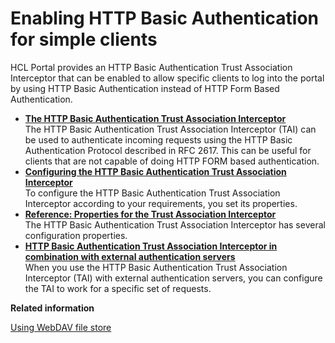 # Enabling HTTP Basic Authentication for simple clients

HCL Portal provides an HTTP Basic Authentication Trust Association Interceptor that can be enabled to allow specific clients to log into the portal by using HTTP Basic Authentication instead of HTTP Form Based Authentication.

-   **[The HTTP Basic Authentication Trust Association Interceptor](../plan/taic_hba_tai.md)**  
The HTTP Basic Authentication Trust Association Interceptor \(TAI\) can be used to authenticate incoming requests using the HTTP Basic Authentication Protocol described in RFC 2617. This can be useful for clients that are not capable of doing HTTP FORM based authentication.
-   **[Configuring the HTTP Basic Authentication Trust Association Interceptor](../security/tait_cfg_hba4sc.md)**  
To configure the HTTP Basic Authentication Trust Association Interceptor according to your requirements, you set its properties.
-   **[Reference: Properties for the Trust Association Interceptor](../security/tair_props.md)**  
The HTTP Basic Authentication Trust Association Interceptor has several configuration properties.
-   **[HTTP Basic Authentication Trust Association Interceptor in combination with external authentication servers](../plan/taic_comb_ext.md)**  
When you use the HTTP Basic Authentication Trust Association Interceptor \(TAI\) with external authentication servers, you can configure the TAI to work for a specific set of requests.


**Related information**  


[Using WebDAV file store](../admin-system/mash_webdav_store.md)


